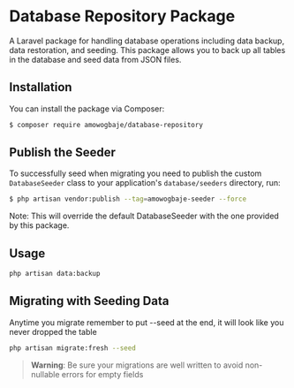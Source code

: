 # Database Repository Package


A Laravel package for handling database operations including data backup, data restoration, and seeding. This package allows you to back up all tables in the database and seed data from JSON files.


## Installation
You can install the package via Composer:


```bash
$ composer require amowogbaje/database-repository
```

## Publish the Seeder

To successfully seed when migrating you need to publish the custom `DatabaseSeeder` class to your application's `database/seeders` directory, run:
```bash
$ php artisan vendor:publish --tag=amowogbaje-seeder --force
```
Note: This will override the default DatabaseSeeder with the one provided by this package.

## Usage

```bash
php artisan data:backup
```

## Migrating with Seeding Data

Anytime you migrate remember to put --seed at the end, it will look like you never dropped the table

```bash
php artisan migrate:fresh --seed 
```
> **Warning**:  Be sure your migrations are well written to avoid non-nullable errors for empty fields


